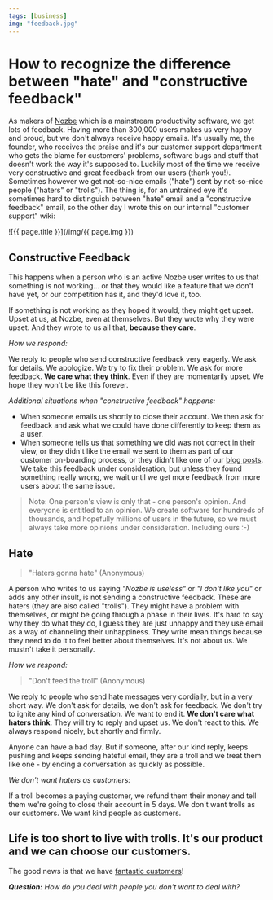 ```yaml
---
tags: [business]
img: "feedback.jpg"
---
```


# How to recognize the difference between "hate" and "constructive feedback"

As makers of [Nozbe][] which is a mainstream productivity software, we get lots of feedback. Having more than 300,000 users makes us very happy and proud, but we don't always receive happy emails. It's usually me, the founder, who receives the praise and it's our customer support department who gets the blame for customers' problems, software bugs and stuff that doesn't work the way it's supposed to. Luckily most of the time we receive very constructive and great feedback from our users (thank you!). Sometimes however we get not-so-nice emails ("hate") sent by not-so-nice people ("haters" or "trolls"). The thing is, for an untrained eye it's sometimes hard to distinguish between "hate" email and a "constructive feedback" email, so the other day I wrote this on our internal "customer support" wiki: 

<!--More-->

![{{ page.title }}](/img/{{ page.img }})

## Constructive Feedback

This happens when a person who is an active Nozbe user writes to us that something is not working... or that they would like a feature that we don't have yet, or our competition has it, and they'd love it, too.

If something is not working as they hoped it would, they might get upset. Upset at us, at Nozbe, even at themselves. But they wrote why they were upset. And they wrote to us all that, **because they care**.

*How we respond:*

We reply to people who send constructive feedback very eagerly. We ask for details. We apologize. We try to fix their problem. We ask for more feedback. **We care what they think**. Even if they are momentarily upset. We hope they won't be like this forever.

*Additional situations when "constructive feedback" happens:*

* When someone emails us shortly to close their account. We then ask for feedback and ask what we could have done differently to keep them as a user.
* When someone tells us that something we did was not correct in their view, or they didn't like the email we sent to them as part of our customer on-boarding process, or they didn't like one of our [blog posts](https://Nozbe.com/blog). We take this feedback under consideration, but unless they found something really wrong, we wait until we get more feedback from more users about the same issue.

> Note: One person's view is only that - one person's opinion. And everyone is entitled to an opinion. We create software for hundreds of thousands, and hopefully millions of users in the future, so we must always take more opinions under consideration. Including ours :-)

## Hate

> "Haters gonna hate" (Anonymous)

A person who writes to us saying *"Nozbe is useless"* or *"I don't like you"* or adds any other insult, is not sending a constructive feedback. These are haters (they are also called "trolls"). They might have a problem with themselves, or might be going through a phase in their lives. It's hard to say why they do what they do, I guess they are just unhappy and they use email as a way of channeling their unhappiness. They write mean things because they need to do it to feel better about themselves. It's not about us. We mustn't take it personally.

*How we respond:*

> "Don't feed the troll" (Anonymous)

We reply to people who send hate messages very cordially, but in a very short way. We don't ask for details, we don't ask for feedback. We don't try to ignite any kind of conversation. We want to end it. **We don't care what haters think**. They will try to reply and upset us. We don't react to this. We always respond nicely, but shortly and firmly.

Anyone can have a bad day. But if someone, after our kind reply, keeps pushing and keeps sending hateful email, they are a troll and we treat them like one - by ending a conversation as quickly as possible.

*We don't want haters as customers:*

If a troll becomes a paying customer, we refund them their money and tell them we're going to close their account in 5 days. We don't want trolls as our customers. We want kind people as customers.

## Life is too short to live with trolls. It's our product and we can choose our customers.

The good news is that we have [fantastic customers](https://sliwinski.com/5-loves)!

***Question:*** *How do you deal with people you don't want to deal with?*

[iMagazine]: http://iMagazine.pl
[Dropbox]: http://db.tt/kD7Liux
[Evernote]: /how-i-use-evernote
[It's all about Passion!]: /passion
[Nozbe]: http://nozbe.com/
[#iPadOnly]: http://ipadonlybook.com/
[Productive! Magazine]: http://productivemag.com/
[Productive! Show]: /show
[Twitter]: http://twitter.com/MSliwinski